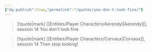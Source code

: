 ```yaml
---
{"dg-publish":true,"permalink":"/quotes/you-don-t-look-fine/"}
---
```




> [!quote|mark] [[Entities/Player Characters/Aerendyl\|Aerendyl]], session 14
> You don't look fine


> [!quote|mark] [[Entities/Player Characters/Corvaux\|Corvaux]], session 14
> Then stop looking!
